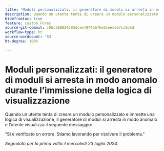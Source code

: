 ```yaml
---
title: 'Moduli personalizzati: il generatore di moduli si arresta in modo anomalo quando si immette la logica di visualizzazione'
description: Quando un utente tenta di creare un modulo personalizzato e immette una logica di visualizzazione, il generatore di moduli si arresta in modo anomalo e l’utente visualizza un messaggio.
hidefromtoc: true
feature: Custom Forms
source-git-commit: c05c388824293dcee4074eb76e2beec6e7cc5d6d
workflow-type: ht
source-wordcount: '83'
ht-degree: 100%

---
```



# Moduli personalizzati: il generatore di moduli si arresta in modo anomalo durante l’immissione della logica di visualizzazione

Quando un utente tenta di creare un modulo personalizzato e immette una logica di visualizzazione, il generatore di moduli si arresta in modo anomalo e l’utente visualizza il seguente messaggio:

“Si è verificato un errore. Stiamo lavorando per risolvere il problema.”

_Segnalato per la prima volta il mercoledì 23 luglio 2024._
